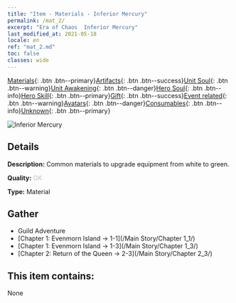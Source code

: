 ```yaml
---
title: "Item - Materials - Inferior Mercury"
permalink: /mat_2/
excerpt: "Era of Chaos  Inferior Mercury"
last_modified_at: 2021-05-18
locale: en
ref: "mat_2.md"
toc: false
classes: wide
---
```

 [Materials](/Items/){: .btn .btn--primary}[Artifacts](/Items/Artifacts/){: .btn .btn--success}[Unit Soul](/Items/UnitSoul/){: .btn .btn--warning}[Unit Awakening](/Items/UnitAwakening/){: .btn .btn--danger}[Hero Soul](/Items/HeroSoul/){: .btn .btn--info}[Hero Skill](/Items/HeroSkill/){: .btn .btn--primary}[Gift](/Items/Gift/){: .btn .btn--success}[Event related](/Items/Events/){: .btn .btn--warning}[Avatars](/Items/Avatars/){: .btn .btn--danger}[Consumables](/Items/Consumables/){: .btn .btn--info}[Unknown](/Items/Unknown/){: .btn .btn--primary}

 ![Inferior Mercury](/images/t/i_cailiao_shuiyin1.png)

## Details
 **Description:** Common materials to upgrade equipment from white to green.

 **Quality:** <span style="color: #C0C0C0">OK</span>

 **Type:** Material

## Gather

*    Guild Adventure 
*    [Chapter 1: Evenmorn Island -> 1-1](/Main Story/Chapter 1_1/) 
*    [Chapter 1: Evenmorn Island -> 1-3](/Main Story/Chapter 1_3/) 
*    [Chapter 2: Return of the Queen -> 2-3](/Main Story/Chapter 2_3/) 

## This item contains:

  None

